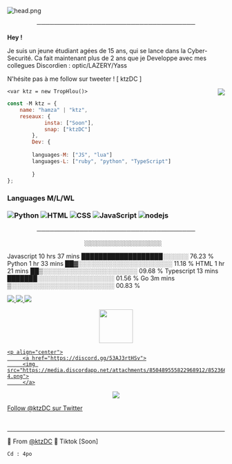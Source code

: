 ![head.png](https://media.discordapp.net/attachments/843656839598178337/852359676711665714/Sans_titre-1.jpg)

<p align="center">
─────────────────────────────────────
</p>

**Hey !**

Je suis un jeune étudiant agées de 15 ans, qui se lance dans la Cyber-Securité. Ca fait maintenant plus de 2 ans que je Developpe avec mes collegues Discordien : optic/LAZERY/Yass

N'hésite pas à me follow sur tweeter ! [ ktzDC ]

<img align='right' src="https://media.discordapp.net/attachments/843656839598178337/852361412902256640/0-0-0.jpg">

    <var ktz = new TropHlou()>

```javascript
const -M ktz = {
    name: "hamza" | "ktz",
    reseaux: {
            insta: ["Soon"],
            snap: ["ktzDC"]
        },
        Dev: {
        
        languages-M: ["JS", "lua"]
        languages-L: ["ruby", "python", "TypeScript"]
        
        }
};
```

### Languages M/L/WL <br/> <br/> ![Python](https://media.discordapp.net/attachments/843656839598178337/852352435895795712/python.jpg) ![HTML](https://media.discordapp.net/attachments/843656839598178337/852353755218968586/6874.jpg) ![CSS](https://media.discordapp.net/attachments/843656839598178337/852360458756948018/0-0-0.jpg) ![JavaScript](https://media.discordapp.net/attachments/843656839598178337/852355368607678464/0-0-0.jpg) ![nodejs](https://img.shields.io/badge/-NodeJS-43853D?style=flat-square&logo=Node.js&logoColor=white)

<p align="center">
─────────────────────────────────────
</p>

                             ░░░░░░░░░░░░░░░░░░░░░░░░░
Javascript   10 hrs 37 mins  ███████████████████░░░░░░   76.23 % 
Python       1 hr 33 mins    ██▓░░░░░░░░░░░░░░░░░░░░░░   11.18 % 
HTML         1 hr 21 mins    ██▒░░░░░░░░░░░░░░░░░░░░░░   09.68 % 
Typescript   13 mins         ███████░░░░░░░░░░░░░░░░░░   01.56 % 
Go           3m mins          ▒░░░░░░░░░░░░░░░░░░░░░░░░   00.83 % 



<a href="https://discord.gg/53AJ3rtHSv">
  <img src="https://img.shields.io/github/followers/ktzDC">
</a>
<a href="https://discord.gg/53AJ3rtHSv">
   <img src="https://komarev.com/ghpvc/?username=ktzDC">
</a>
<a href="https://discord.gg/53AJ3rtHSv">
         <img src="https://img.shields.io/static/v1?label=Website&logo=CSS3&logoColor=1572B6&message=Click%20Here&color=1572B6">
         </a>

<p align="center">
   <a href="https://discord.gg/53AJ3rtHSv">
         <img src="https://media.discordapp.net/attachments/790712848984571905/850159226240368650/source.gif" width="78"> 
</p>
    
    <p align="center">
         <a href="https://discord.gg/53AJ3rtHSv">
         <img src="https://media.discordapp.net/attachments/850489555822968912/852366205213605898/Sans_titre-4.png">
         </a>

<p align="center">
         <a href="https://discord.gg/53AJ3rtHSv">
         <img src="https://media.discordapp.net/attachments/790712848984571905/850157309590372382/KTZ_low_banner.png">
         </a>
    
    
      

<!-- Place this tag where you want the button to render. -->
<a class="github-button" href="https://twitter.com/ktzDC" data-color-scheme="no-preference: light; light: light; dark: dark;" data-show-count="true" aria-label="Follow @glock9v on GitHub">Follow @ktzDC sur Twitter</a>


<br>

---

🔎 From [@ktzDC](https://github.com/ktzdc)
🔎 Tiktok [Soon]




    
    Cd : 4po
